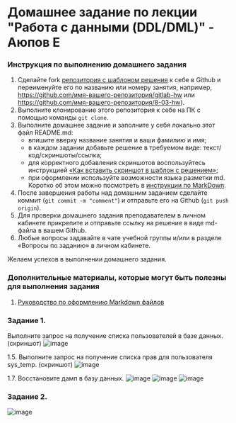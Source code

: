 # Домашнее задание по лекции "Работа с данными (DDL/DML)" - Аюпов Е


### Инструкция по выполнению домашнего задания

1. Сделайте fork [репозитория c шаблоном решения](https://github.com/netology-code/sys-pattern-homework) к себе в Github и переименуйте его по названию или номеру занятия, например, https://github.com/имя-вашего-репозитория/gitlab-hw или https://github.com/имя-вашего-репозитория/8-03-hw).
2. Выполните клонирование этого репозитория к себе на ПК с помощью команды `git clone`.
3. Выполните домашнее задание и заполните у себя локально этот файл README.md:
   - впишите вверху название занятия и ваши фамилию и имя;
   - в каждом задании добавьте решение в требуемом виде: текст/код/скриншоты/ссылка;
   - для корректного добавления скриншотов воспользуйтесь инструкцией [«Как вставить скриншот в шаблон с решением»](https://github.com/netology-code/sys-pattern-homework/blob/main/screen-instruction.md);
   - при оформлении используйте возможности языка разметки md. Коротко об этом можно посмотреть в [инструкции по MarkDown](https://github.com/netology-code/sys-pattern-homework/blob/main/md-instruction.md).
4. После завершения работы над домашним заданием сделайте коммит (`git commit -m "comment"`) и отправьте его на Github (`git push origin`).
5. Для проверки домашнего задания преподавателем в личном кабинете прикрепите и отправьте ссылку на решение в виде md-файла в вашем Github.
6. Любые вопросы задавайте в чате учебной группы и/или в разделе «Вопросы по заданию» в личном кабинете.

Желаем успехов в выполнении домашнего задания.
   
### Дополнительные материалы, которые могут быть полезны для выполнения задания

1. [Руководство по оформлению Markdown файлов](https://gist.github.com/Jekins/2bf2d0638163f1294637#Code)


### Задание 1. 

Выполните запрос на получение списка пользователей в базе данных. (скриншот)
![image](https://github.com/Ruin392/sys-pattern-homework/assets/53511812/4032dcf0-7a01-44a5-b53d-d30eee53e401)


1.5. Выполните запрос на получение списка прав для пользователя sys_temp. (скриншот)
![image](https://github.com/Ruin392/sys-pattern-homework/assets/53511812/f77cb597-fc1d-4f46-92a1-f0ae093f4f94)

1.7. Восстановите дамп в базу данных.
![image](https://github.com/Ruin392/sys-pattern-homework/assets/53511812/2decb7ae-2658-4f95-a54e-afecb4deee22)
![image](https://github.com/Ruin392/sys-pattern-homework/assets/53511812/fc86c52e-f8b4-4a7a-b842-af903cae6bdd)
![image](https://github.com/Ruin392/sys-pattern-homework/assets/53511812/d7a4df45-c5bf-45d7-8b30-fdd52a4c0dc8)

### Задание 2. 

![image](https://github.com/Ruin392/sys-pattern-homework/assets/53511812/6dfd49e8-0b26-47a9-b227-173a9ae3568e)


